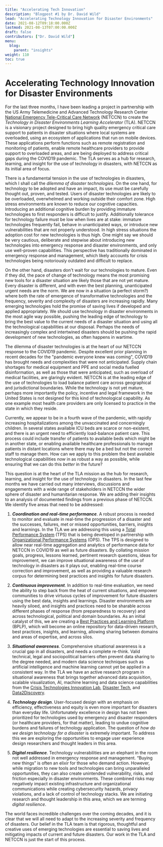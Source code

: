 ```yaml
---
title: "Accelerating Tech Innovation"
description: "Blogpost #1 by Dr. David Wild"
lead: "Accelerating Technology Innovation for Disaster Environments"
date: 2021-08-12T09:18:00.000Z
lastmod: 2021-08-13T07:00:00.000Z
draft: false
contributors: ["Dr. David Wild"]
menu:
  blog:
    parent: "insights"
weight: 110
toc: true
---
```


# Accelerating Technology Innovation for Disaster Environments

For the last three months, I have been leading a project in partnership with the US Army Telemedicine and Advanced Technology Research Center [National Emergency Tele-Critical Care Network](https://www.tatrc.org/netccn/) (NETCCN) to create the *Technology in Disaster Environments Learning Accelerator* (TLA). NETCCN is a visionary project designed to bring high quality emergency critical care support to patients in disaster situations where local systems are overloaded, using an ecosystem of applications that run on mobile devices. These applications perform functions such as remote registration and monitoring of patients, enable remote healthcare providers to provide support to overloaded areas, and are being deployed to address critical gaps during the COVID19 pandemic. The TLA serves as a hub for research, learning, and insight for the use of technology in disasters, with NETCCN as its initial area of focus.

There is a fundamental tension in the use of technologies in disasters, which I shall call the *dilemma of disaster technologies*. On the one hand, for technology to be adopted and have an impact, its use must be carefully thought out, proven, and tested. Users of disaster technologies are likely to be overloaded, overwhelmed and working outside their comfort zone. High stress environments are known to reduce our cognitive capacities. Introducing an additional cognitive burden by providing immature technologies to first responders is difficult to justify. Additionally tolerance for technology failure must be low when lives are at stake: immature technologies frequently fail, behave in unanticipated ways, or introduce new vulnerabilities that are not properly understood. In high stress situations the adoption cost for new technologies is thus high. One might say we should be very cautious, deliberate and stepwise about introducing new technologies into emergency response and disaster environments, and only use well-proven capabilities. This perspective has traditionally dominated in emergency response and management, which likely accounts for crisis technologies being notoriously outdated and difficult to replace.

On the other hand, disasters don't wait for our technologies to mature. Even if they did, the pace of change of technology means the most promising new tools for a disaster situation are likely those that are not yet mature. Every disaster is different, and with even the best planning, unanticipated urgent needs are the norm. We are now in a situation (a perfect storm?) where both the rate of emergence of transformative technologies and the frequency, severity and complexity of disasters are increasing rapidly. Many emerging technologies hold the promise of saving lives if developed and applied appropriately. We should use technology in disaster environments in the most agile way possible, pushing the leading edge of technology to bring the best value to the current needs of a disaster situation and using all the technological capabilities at our disposal. Perhaps the needs of increasingly complex and intertwined disasters should be pushing the rapid development of new technologies, as often happens in wartime.

The dilemma of disaster technologies is at the heart of our NETCCN response to the COVID19 pandemic. Despite excellent prior planning in recent decades for the "pandemic everyone knew was coming", COVID19 has brought needs and complexities that were not anticipated. Supply chain shortages for medical equipment and PPE and social media fuelled disinformation, as well as those that were anticipated, such as overload of medical facilities, are glaringly evident. NETCCN is at the leading edge of the use of technologies to load balance patient care across geographical and jurisdictional boundaries. While the technology is not yet mature, perhaps more importantly the policy, incentive and legal framework in the United States is not designed for this kind of technological capability. As one example most health care providers are only licensed to practice in the state in which they reside.

Currently, we appear to be in a fourth wave of the pandemic, with rapidly increasing hospitalizations among the unvaccinated and concerningly children. In several states available ICU beds are scarce or non-existent, and there is an urgent need to efficiently load-balance patient care. This process could include transfer of patients to available beds which might be in another state, or enabling available healthcare professionals to manage patients in distant locations where there may be a bed but not the correct staff to manage them. How can we apply to this problem the best available technological capabilities *now* in as robust a way as possible, while ensuring that we can do this *better* in the future?

This question is at the heart of the TLA mission as the hub for research, learning, and insight for the use of technology in disasters. In the last few months we have carried out many interviews, discussions and engagements with a wide range of stakeholders in NETCCN the wider sphere of disaster and humanitarian response. We are adding their insights to an analysis of documented findings from a previous phase of NETCCN. We identify five areas that need to be addressed:

1. ***Coordination and real-time performance***. A robust process is needed to monitor and evaluate in real-time the progression of a disaster and the successes, failures,  met or missed opportunities, barriers, insights and learnings. In the TLA we are addressing this using a [Total Performance System](https://ctil.iu.edu/tla/tps/intro/) (TPS) that is being developed in partnership with [Organizational Performance Systems](https://www.ops1.com) (OPS). The TPS is designed to allow near real-time aggregation and analytics of performance data for NETCCN in COVID19 as well as future disasters. By collating mission goals, progress, lessons learned, pertinent research questions, ideas for improvement, we can improve situational awareness of the use of technology in disasters as it plays out, enabling real-time course correction and improvement, as well as providing a valuable research corpus for determining best practices and insights for future disasters.

2. ***Continuous improvement***. In addition to real-time evaluation, we need the ability to step back from the heat of current situations, and empower communities to drive virtuous cycles of improvement for future disasters using the best data, insights and learnings. Disaster environments are heavily siloed, and insights and practices need to be sharable across different phases of response (from preparedness to recovery) and across technological, political and domain boundaries. As an initial catalyst of this, we are creating a [Best Practices and Learning Platform](https://ctil.iu.edu/tla/blog/) (BPLP), which will become an online repository for data-driven research, best practices, insights, and learning, allowing sharing between domains and areas of expertise, and across silos.

3. ***Situational awareness***. Comprehensive situational awareness is a crucial gap in all disasters, and needs a complete re-think. Valid technical, legal and sociopolitical barriers often prevent data sharing to the degree needed, and modern data science techniques such as artificial intelligence and machine learning cannot yet be applied in a consistent way. In the TLA we have an active research program in situational awareness that brings together advanced data acquisition, scalable visualization, AI, machine learning and data science capabilities from the [Crisis Technologies Innovation Lab](https://ctil.iu.edu), [Disaster Tech](https://www.disastertech.com/), and [Data2Discovery](https://d2discovery.com).

4. ***Technology design***. User-focused design with an emphasis on efficiency, effectiveness and equity is even more important for disasters than everyday life. Unfortunately excellence in design has not been prioritized for technologies used by emergency and disaster responders (or healthcare providers, for that matter), leading to undue cognitive burdens and failures of technology application. The question of *how do we design technology for a disaster* is extremely important. To address this we are exploring the opportunities to engage user experience design researchers and thought leaders in this area.

5. ***Digital resilience***. Technology vulnerabilities are an elephant in the room not well addressed in emergency response and management. “Buying new things” is often an elixir for those who demand action. However, while migration to new tools and technologies can bring unparalleled opportunities, they can also create unintended vulnerability, risks, and friction especially in disaster environments. These combined risks may negatively impact existing infrastructure and organizational communications while creating cybersecurity hazards, privacy violations, and a lack of control of technology stacks. We are initiating research and thought leadership in this area, which we are terming *digital resilience*.

The world faces incredible challenges over the coming decades, and it is clear that we will all need to adapt to the increasing severity and frequency of disasters. Our belief in the TLA team is that rigorous, thoughtful and creative uses of emerging technologies are essential to saving lives and mitigating impacts of current and future disasters. Our work in the TLA and NETCCN is just the start of this process.
